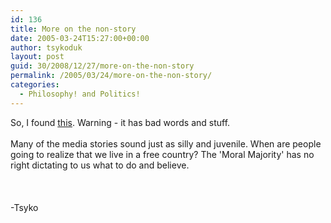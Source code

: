 ```yaml
---
id: 136
title: More on the non-story
date: 2005-03-24T15:27:00+00:00
author: tsykoduk
layout: post
guid: 30/2008/12/27/more-on-the-non-story
permalink: /2005/03/24/more-on-the-non-story/
categories:
  - Philosophy! and Politics!
---
```

So, I found <a href=http://www.kuro5hin.org/story/2005/3/20/0359/57987>this</a>. Warning - it has bad words and stuff.<br /><br />Many of the media stories sound just as silly and juvenile. When are people going to realize that we live in a free country? The 'Moral Majority' has no right dictating to us what to do and believe.<br /><br /><shakes head in disgust><br /><br />-Tsyko</shakes>